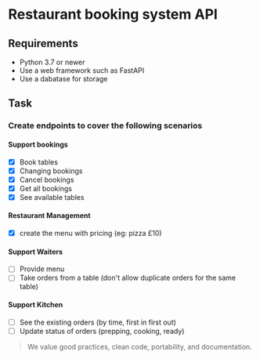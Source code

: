 # Restaurant booking system API

## Requirements

- Python 3.7 or newer
- Use a web framework such as FastAPI
- Use a dabatase for storage

## Task

### Create endpoints to cover the following scenarios

#### Support bookings

- [x] Book tables
- [x] Changing bookings
- [x] Cancel bookings
- [x] Get all bookings
- [x] See available tables

#### Restaurant Management

- [x] create the menu with pricing (eg: pizza £10)

#### Support Waiters

- [ ] Provide menu
- [ ] Take orders from a table (don't allow duplicate orders for the same table)

#### Support Kitchen

- [ ] See the existing orders (by time, first in first out)
- [ ] Update status of orders (prepping, cooking, ready)

> We value good practices, clean code, portability, and documentation.
